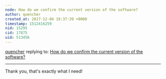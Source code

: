 ```yaml
---
node: How do we confirm the current version of the software?
author: quencher
created_at: 2017-12-04 19:37:39 +0000
timestamp: 1512416259
nid: 15295
cid: 17875
uid: 513456
---
```




[quencher](../profile/quencher) replying to: [How do we confirm the current version of the software?](../notes/quencher/12-04-2017/how-do-we-confirm-the-current-version-of-the-software)

----
Thank you, that's exactly what I need!